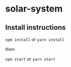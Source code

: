 # solar-system

## Install instructions

`npm install` or `yarn install`

then

`npm start` or `yarn start`
